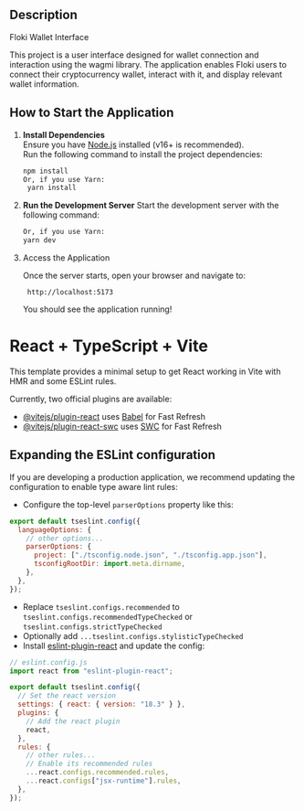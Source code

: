 ## Description

Floki Wallet Interface

This project is a user interface designed for wallet connection and interaction using the wagmi library. The application enables Floki users to connect their cryptocurrency wallet, interact with it, and display relevant wallet information.

## How to Start the Application

1. **Install Dependencies**  
   Ensure you have [Node.js](https://nodejs.org/) installed (v16+ is recommended).  
   Run the following command to install the project dependencies:

   ```bash
   npm install
   Or, if you use Yarn:
    yarn install
   ```

2. **Run the Development Server**
   Start the development server with the following command:

   ```bash
   Or, if you use Yarn:
   yarn dev
   ```

3. Access the Application

   Once the server starts, open your browser and navigate to:

   ```arduino
    http://localhost:5173
   ```

   You should see the application running!

# React + TypeScript + Vite

This template provides a minimal setup to get React working in Vite with HMR and some ESLint rules.

Currently, two official plugins are available:

- [@vitejs/plugin-react](https://github.com/vitejs/vite-plugin-react/blob/main/packages/plugin-react/README.md) uses [Babel](https://babeljs.io/) for Fast Refresh
- [@vitejs/plugin-react-swc](https://github.com/vitejs/vite-plugin-react-swc) uses [SWC](https://swc.rs/) for Fast Refresh

## Expanding the ESLint configuration

If you are developing a production application, we recommend updating the configuration to enable type aware lint rules:

- Configure the top-level `parserOptions` property like this:

```js
export default tseslint.config({
  languageOptions: {
    // other options...
    parserOptions: {
      project: ["./tsconfig.node.json", "./tsconfig.app.json"],
      tsconfigRootDir: import.meta.dirname,
    },
  },
});
```

- Replace `tseslint.configs.recommended` to `tseslint.configs.recommendedTypeChecked` or `tseslint.configs.strictTypeChecked`
- Optionally add `...tseslint.configs.stylisticTypeChecked`
- Install [eslint-plugin-react](https://github.com/jsx-eslint/eslint-plugin-react) and update the config:

```js
// eslint.config.js
import react from "eslint-plugin-react";

export default tseslint.config({
  // Set the react version
  settings: { react: { version: "18.3" } },
  plugins: {
    // Add the react plugin
    react,
  },
  rules: {
    // other rules...
    // Enable its recommended rules
    ...react.configs.recommended.rules,
    ...react.configs["jsx-runtime"].rules,
  },
});
```
